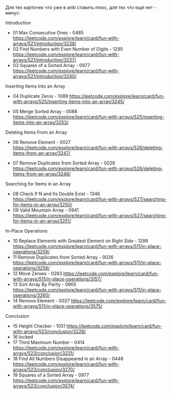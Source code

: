 Для тех карточек что уже в anki ставить плюс, для тех что ещё нет - минус:

Introduction

+ 01 Max Consecutive Ones - 0485 https://leetcode.com/explore/learn/card/fun-with-arrays/521/introduction/3238/
+ 02 Find Numbers with Even Number of Digits - 1295 https://leetcode.com/explore/learn/card/fun-with-arrays/521/introduction/3237/
+ 03 Squares of a Sorted Array - 0977 https://leetcode.com/explore/learn/card/fun-with-arrays/521/introduction/3240/

Inserting Items Into an Array

- 04 Duplicate Zeros - 1089 https://leetcode.com/explore/learn/card/fun-with-arrays/525/inserting-items-into-an-array/3245/
+ 05 Merge Sorted Array - 0088 https://leetcode.com/explore/learn/card/fun-with-arrays/525/inserting-items-into-an-array/3253/

Deleting Items From an Array

+ 06 Remove Element - 0027 https://leetcode.com/explore/learn/card/fun-with-arrays/526/deleting-items-from-an-array/3247/
- 07 Remove Duplicates from Sorted Array - 0026 https://leetcode.com/explore/learn/card/fun-with-arrays/526/deleting-items-from-an-array/3248/

Searching for Items in an Array

- 08 Check If N and Its Double Exist - 1346 https://leetcode.com/explore/learn/card/fun-with-arrays/527/searching-for-items-in-an-array/3250/
- 09 Valid Mountain Array - 0941 https://leetcode.com/explore/learn/card/fun-with-arrays/527/searching-for-items-in-an-array/3251/

In-Place Operations

- 10 Replace Elements with Greatest Element on Right Side - 1299 https://leetcode.com/explore/learn/card/fun-with-arrays/511/in-place-operations/3259/
- 11 Remove Duplicates from Sorted Array - 0026 https://leetcode.com/explore/learn/card/fun-with-arrays/511/in-place-operations/3258/
- 12 Move Zeroes - 0283 https://leetcode.com/explore/learn/card/fun-with-arrays/511/in-place-operations/3157/
- 13 Sort Array By Parity - 0905 https://leetcode.com/explore/learn/card/fun-with-arrays/511/in-place-operations/3260/
- 14 Remove Element - 0027 https://leetcode.com/explore/learn/card/fun-with-arrays/511/in-place-operations/3575/

Conclusion

- 15 Height Checker - 1051 https://leetcode.com/explore/learn/card/fun-with-arrays/523/conclusion/3228/
- 16 locked
- 17 Third Maximum Number - 0414 https://leetcode.com/explore/learn/card/fun-with-arrays/523/conclusion/3231/
- 18 Find All Numbers Disappeared in an Array - 0448 https://leetcode.com/explore/learn/card/fun-with-arrays/523/conclusion/3270/
- 19 Squares of a Sorted Array - 0977 https://leetcode.com/explore/learn/card/fun-with-arrays/523/conclusion/3574/
